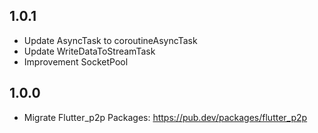 ## 1.0.1
- Update AsyncTask to coroutineAsyncTask
- Update WriteDataToStreamTask
- Improvement SocketPool 


## 1.0.0
- Migrate Flutter_p2p Packages: https://pub.dev/packages/flutter_p2p 

